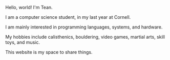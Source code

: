 Hello, world! I'm Tean.

I am a computer science student, in my last year at <span class="red-text">Cornell</span>.

I am mainly interested in programming languages, systems, and hardware.

My hobbies include calisthenics, bouldering, video games, martial arts, skill toys, and music.

This website is my space to share things.

